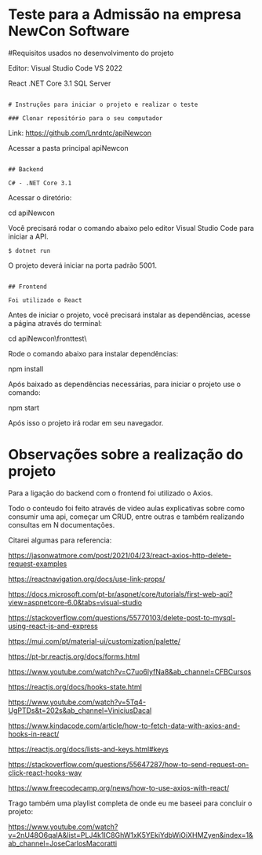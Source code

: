 # Teste para a Admissão na empresa NewCon Software

#Requisitos usados no desenvolvimento do projeto

Editor: Visual Studio Code
VS 2022


React 
.NET Core 3.1
SQL Server

```

# Instruções para iniciar o projeto e realizar o teste

### Clonar repositório para o seu computador

```
Link: https://github.com/Lnrdntc/apiNewcon

Acessar a pasta principal apiNewcon
```

## Backend

C# - .NET Core 3.1

```
Acessar o diretório:

cd apiNewcon

Você precisará rodar o comando abaixo pelo editor Visual Studio Code para iniciar a API.

`$ dotnet run`

O projeto deverá iniciar na porta padrão 5001.

```

## Frontend

Foi utilizado o React

```
Antes de iniciar o projeto, você precisará instalar as dependências, acesse a página através do terminal:

cd apiNewcon\fronttest\

Rode o comando abaixo para instalar dependências:

npm install

Após baixado as dependências necessárias, para iniciar o projeto use o comando:

npm start

Após isso o projeto irá rodar em seu navegador.


# Observações sobre a realização do projeto


Para a ligação do backend com o frontend foi utilizado o Axios.

Todo o conteudo foi feito através de video aulas explicativas sobre como consumir uma api, começar um CRUD, entre outras e também realizando consultas em N documentações.

Citarei algumas para referencia:

https://jasonwatmore.com/post/2021/04/23/react-axios-http-delete-request-examples

https://reactnavigation.org/docs/use-link-props/

https://docs.microsoft.com/pt-br/aspnet/core/tutorials/first-web-api?view=aspnetcore-6.0&tabs=visual-studio

https://stackoverflow.com/questions/55770103/delete-post-to-mysql-using-react-js-and-express

https://mui.com/pt/material-ui/customization/palette/

https://pt-br.reactjs.org/docs/forms.html

https://www.youtube.com/watch?v=C7uo6lyfNa8&ab_channel=CFBCursos

https://reactjs.org/docs/hooks-state.html

https://www.youtube.com/watch?v=5Tq4-UgPTDs&t=202s&ab_channel=ViniciusDacal

https://www.kindacode.com/article/how-to-fetch-data-with-axios-and-hooks-in-react/

https://reactjs.org/docs/lists-and-keys.html#keys

https://stackoverflow.com/questions/55647287/how-to-send-request-on-click-react-hooks-way

https://www.freecodecamp.org/news/how-to-use-axios-with-react/

Trago também uma playlist completa de onde eu me baseei para concluir o projeto:

https://www.youtube.com/watch?v=2nU48O6qaIA&list=PLJ4k1IC8GhW1xK5YEkiYdbWiOiXHMZyen&index=1&ab_channel=JoseCarlosMacoratti


